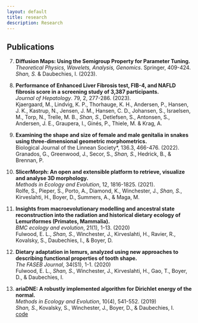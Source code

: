```yaml
---
layout: default
title: research
description: Research
---
```

## Publications

7. **Diffusion Maps: Using the Semigroup Property for Parameter Tuning.**  <br />
*Theoretical Physics, Wavelets, Analysis, Genomics*. Springer, 409-424.  <br />
*Shan, S.* & Daubechies, I. (2023).  <br />

6. **Performance of Enhanced Liver Fibrosis test, FIB-4, and NAFLD fibrosis score in a screening study of 3,387 participants.**  <br />
*Journal of Hepatology*. 79, 2, 277-286. (2023).  <br />
Kjaergaard, M., Lindvig, K. P., Thorhauge, K. H., Andersen, P., Hansen, J. K., Kastrup, N., Jensen, J. M., Hansen, C. D., Johansen, S., Israelsen, M., Torp, N., Trelle, M. B., *Shan, S.*, Detlefsen, S., Antonsen, S., Andersen, J. E., Graupera, I., Ginés, P., Thiele, M. & Krag, A.  <br />

5. **Examining the shape and size of female and male genitalia in snakes using three-dimensional geometric morphometrics.** <br />
Biological Journal of the Linnean Society*, 136.3, 466-476. (2022). <br />
Granados, G., Greenwood, J., Secor, S., *Shan, S.*, Hedrick, B., & Brennan, P. <br />

4. **SlicerMorph: An open and extensible platform to retrieve, visualize and analyse 3D morphology.** <br />
*Methods in Ecology and Evolution*, 12, 1816-1825. (2021). <br />
Rolfe, S., Pieper, S., Porto, A., Diamond, K., Winchester, J., *Shan, S.*, Kirveslahti, H., Boyer, D., Summers, A., & Maga, M. <br />

3. **Insights from macroevolutionary modelling and ancestral state reconstruction into the radiation and historical dietary ecology of Lemuriformes (Primates, Mammalia).** <br />
*BMC ecology and evolution*, 21(1), 1-13. (2020) <br />
Fulwood, E. L., *Shan, S.*, Winchester, J., Kirveslahti, H., Ravier, R., Kovalsky, S., Daubechies, I., & Boyer, D.<br />

2. **Dietary adaptation in lemurs, analyzed using new approaches to describing functional properties of tooth shape.** <br />
*The FASEB Journal*, 34(S1), 1-1. (2020) <br />
Fulwood, E. L., *Shan, S.*, Winchester, J., Kirveslahti, H., Gao, T., Boyer, D., & Daubechies, I. <br />

1. **ariaDNE: A robustly implemented algorithm for Dirichlet energy of the normal.** <br />
*Methods in Ecology and Evolution*, 10(4), 541-552. (2019) <br />
*Shan, S.*, Kovalsky, S., Winchester, J., Boyer, D., & Daubechies, I. <br />
[code](/articles/ariadne.html)

<br />
<br />
<br />
<br />
<br />

